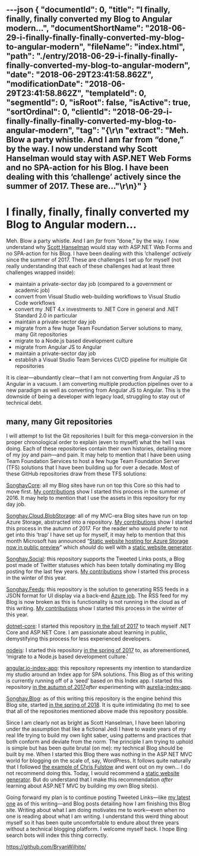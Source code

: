 ---json
{
  "documentId": 0,
  "title": "I finally, finally, finally converted my Blog to Angular modern…",
  "documentShortName": "2018-06-29-i-finally-finally-finally-converted-my-blog-to-angular-modern",
  "fileName": "index.html",
  "path": "./entry/2018-06-29-i-finally-finally-finally-converted-my-blog-to-angular-modern",
  "date": "2018-06-29T23:41:58.862Z",
  "modificationDate": "2018-06-29T23:41:58.862Z",
  "templateId": 0,
  "segmentId": 0,
  "isRoot": false,
  "isActive": true,
  "sortOrdinal": 0,
  "clientId": "2018-06-29-i-finally-finally-finally-converted-my-blog-to-angular-modern",
  "tag": "{\r\n  \"extract\": \"Meh. Blow a party whistle. And I am far from “done,” by the way. I now understand why Scott Hanselman would stay with ASP.NET Web Forms and no SPA-action for his Blog. I have been dealing with this ‘challenge’ actively since the summer of 2017. These are...\"\r\n}"
}
---

# I finally, finally, finally converted my Blog to Angular modern…

Meh. Blow a party whistle. And I am *far* from “done,” by the way. I now understand why [Scott Hanselman](https://www.hanselman.com/blog/) would stay with ASP.NET Web Forms and no SPA-action for his Blog. I have been dealing with this ‘challenge’ *actively* since the summer of 2017. These are challenges I set up for myself (not really understanding that each of these challenges had at least three challenges wrapped inside):

* maintain a private-sector day job (compared to a government or academic job)
* convert from Visual Studio web-building workflows to Visual Studio Code workflows
* convert my .NET 4.x investments to .NET Core in general and .NET Standard 2.0 in particular
* maintain a private-sector day job
* migrate from a few huge Team Foundation Server solutions to many, many Git repositories
* migrate to a Node.js based development culture
* migrate from Angular JS to Angular
* maintain a private-sector day job
* establish a Visual Studio Team Services CI/CD pipeline for multiple Git repositories

It is clear—abundantly clear—that I am not converting from Angular JS to Angular in a vacuum. I am converting multiple production pipelines over to a new paradigm as well as converting from Angular JS to Angular. This is the downside of being a developer with legacy load, struggling to stay out of technical debt.

## many, many Git repositories

I will attempt to list the Git repositories I built for this mega-conversion in the proper chronological order to explain (even to myself) what the hell I was doing. Each of these repositories contain their own histories, detailing more of my joy and pain—and pain. It may help to mention that I have been using Team Foundation Services to host a few huge Team Foundation Server (TFS) solutions that I have been building up for over a decade. Most of these GitHub repositories draw from these TFS solutions:

[SonghayCore](https://github.com/BryanWilhite/SonghayCore): all my Blog sites have run on top this Core so this had to move first. [My contributions](https://github.com/BryanWilhite/SonghayCore/graphs/contributors) show I started this process in the summer of 2016. It may help to mention that I use the assets in this repository for my day job.

[Songhay.Cloud.BlobStorage](https://github.com/BryanWilhite/Songhay.Cloud.BlobStorage): all of my MVC-era Blog sites have run on top Azure Storage, abstracted into a repository. [My contributions](https://github.com/BryanWilhite/Songhay.Cloud.BlobStorage/graphs/contributors) show I started this process in the autumn of 2017. For the reader who would prefer to not get into this ‘trap’ I have set up for myself, it may help to mention that this month Microsoft has announced “[Static website hosting for Azure Storage now in public preview](https://azure.microsoft.com/en-us/blog/azure-storage-static-web-hosting-public-preview/)” which *should* do well with a [static website generator](https://www.smashingmagazine.com/2015/11/static-website-generators-jekyll-middleman-roots-hugo-review/).

[Songhay.Social](https://github.com/BryanWilhite/Songhay.Social): this repository supports the Tweeted Links posts, a Blog post made of Twitter statuses which has been totally dominating my Blog posting for the last few years. [My contributions](https://github.com/BryanWilhite/Songhay.Social/graphs/contributors) show I started this process in the winter of this year.

[Songhay.Feeds](https://github.com/BryanWilhite/Songhay.Feeds): this repository is the solution to generating RSS feeds in a JSON format for UI display via a back-end [Azure job](https://docs.microsoft.com/en-us/azure/app-service/web-sites-create-web-jobs). The RSS feed for my Blog is now broken as this is functionality is not running in the cloud as of this writing. [My contributions](https://github.com/BryanWilhite/Songhay.Feeds/graphs/contributors) show I started this process in the winter of this year.

[dotnet-core](https://github.com/BryanWilhite/dotnet-core): I started this repository [in the fall of 2017](https://github.com/BryanWilhite/dotnet-core/graphs/contributors) to teach myself .NET Core and ASP.NET Core. I am passionate about learning in public, demystifying this process for less experienced developers.

[nodejs](https://github.com/BryanWilhite/nodejs): I started this repository [in the spring of 2017](https://github.com/BryanWilhite/nodejs/graphs/contributors) to, as aforementioned, ‘migrate to a Node.js based development culture.’

[angular.io-index-app](https://github.com/BryanWilhite/angular.io-index-app): this repository represents my intention to standardize my studio around an Index app for SPA solutions. This Blog as of this writing is currently running off of a ‘seed’ based on this Index app. I started this repository [in the autumn of 2017](https://github.com/BryanWilhite/angular.io-index-app/graphs/contributors)*after* experimenting with [aurelia-index-app](https://github.com/BryanWilhite/aurelia-index-app).

[Songhay.Blog](https://github.com/BryanWilhite/Songhay.Blog): as of this writing this repository is the engine behind this Blog site, started [in the spring of 2018](https://github.com/BryanWilhite/Songhay.Blog/graphs/contributors). It is quite intimidating (to me) to see that all of the repositories mentioned above made this repository possible.

Since I am clearly not as bright as Scott Hanselman, I have been laboring under the assumption that like a fictional Jedi I have to waste years of my real life trying to build my own light saber, using patterns and practices that both conform and deviate from the norm. The principle I am trying to uphold is simple but has been quite brutal (on me): my technical Blog should be built by me. When I started this Blog there was nothing in the ASP.NET MVC world for blogging on the scale of, say, WordPress. It follows quite naturally that I followed [the example of Chris Fulstow](http://songhayblog.azurewebsites.net/blog/entry/replacing-my-nblog-with-a-read-only-angular-js-seed-over-web-api) and went out on my own… I do not recommend doing this. Today, I would recommend a [static website generator](https://www.smashingmagazine.com/2015/11/static-website-generators-jekyll-middleman-roots-hugo-review/). But do understand that I make this recommendation *after* learning about ASP.NET MVC by building my own Blog site(s).

Going forward my plan is to continue posting Tweeted Links—like [my latest one](http://songhayblog.azurewebsites.net/blog/entry/the-2018-front-end-performance-checklist-and-other-tweeted-links) as of this writing—and Blog posts detailing how I am finishing this Blog site. Writing about what I am doing motivates me to work—even when no one is reading about what I am writing. I understand this weird thing about myself so it has been quite uncomfortable to endure about three years without a technical blogging platform. I welcome myself back. I hope Bing search bots will index this thing correctly.

<https://github.com/BryanWilhite/>
